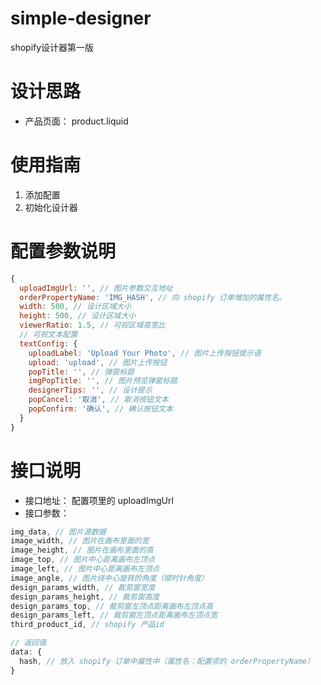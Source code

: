 # simple-designer
shopify设计器第一版

# 设计思路
- 产品页面： product.liquid

# 使用指南
1. 添加配置
2. 初始化设计器

# 配置参数说明
```javascript
{
  uploadImgUrl: '', // 图片参数交互地址
  orderPropertyName: 'IMG_HASH', // 向 shopify 订单增加的属性名。
  width: 500, // 设计区域大小
  height: 500, // 设计区域大小
  viewerRatio: 1.5, // 可视区域高宽比
  // 可视文本配置
  textConfig: {
    uploadLabel: 'Upload Your Photo', // 图片上传按钮提示语
    upload: 'upload', // 图片上传按钮
    popTitle: '', // 弹窗标题
    imgPopTitle: '', // 图片预览弹窗标题
    designerTips: '', // 设计提示
    popCancel: '取消', // 取消按钮文本
    popConfirm: '确认', // 确认按钮文本
  }
}

```

# 接口说明
- 接口地址： 配置项里的 uploadImgUrl
- 接口参数： 
```javascript
img_data, // 图片源数据
image_width, // 图片在画布里面的宽
image_height, // 图片在画布里面的高
image_top, // 图片中心距离画布左顶点
image_left, // 图片中心距离画布左顶点
image_angle, // 图片绕中心旋转的角度（顺时针角度）
design_params_width, // 裁剪窗宽度
design_params_height, // 裁剪窗高度
design_params_top, // 裁剪窗左顶点距离画布左顶点高
design_params_left, // 裁剪窗左顶点距离画布左顶点宽
third_product_id, // shopify 产品id

// 返回值
data: {
  hash, // 放入 shopify 订单中属性中（属性名：配置项的 orderPropertyName）
}
```